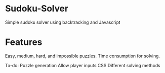 # Sudoku-Solver
Simple sudoku solver using backtracking and Javascript

# Features
Easy, medium, hard, and impossible puzzles. 
Time consumption for solving.

To-do: Puzzle generation
       Allow player inputs
       CSS
       Different solving methods
